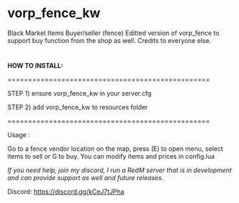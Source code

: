 # vorp_fence_kw
Black Market Items Buyer/seller (fence)
Editted version of vorp_fence to support buy function from the shop as well. Credits to everyone else.

#
**HOW TO INSTALL:**

=================================================

STEP 1) ensure vorp_fence_kw in your server.cfg

STEP 2) add vorp_fence_kw to resources folder

=================================================

Usage :

Go to a fence vendor location on the map, press (E) to open menu, select items to sell or G to buy.
You can modify items and prices in config.lua

*If you need help, join my discord, I run a RedM server that is in development and can provide support as well and future releases.*

Discord: https://discord.gg/kCeJ7tJPha



